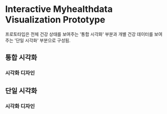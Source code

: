 # Interactive Myhealthdata Visualization Prototype
프로토타입은 전체 건강 상태를 보여주는 '통합 시각화' 부분과 개별 건강 데이터를 보여주는 '단일 시각화' 부분으로 구성됨.


## 통합 시각화
### 시각화 디자인


## 단일 시각화
### 시각화 디자인
